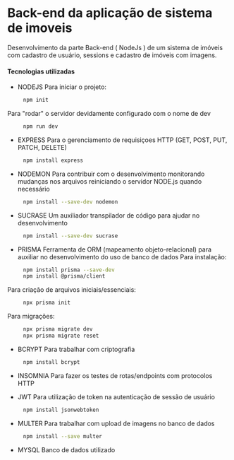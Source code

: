 # Back-end da aplicação de sistema de imoveis

Desenvolvimento da parte Back-end ( NodeJs ) de um sistema de imóveis com cadastro de usuário, sessions e cadastro de imóveis com imagens. 


#### Tecnologias utilizadas

- NODEJS
Para iniciar o projeto:
```bash
     npm init
```
Para "rodar" o servidor devidamente configurado com o nome de dev
```bash
     npm run dev
```

- EXPRESS
Para o gerenciamento de requisiçoes HTTP (GET, POST, PUT, PATCH, DELETE)
```bash
     npm install express
```

- NODEMON
Para contribuir com o desenvolvimento monitorando mudanças nos arquivos reiniciando o servidor NODE.js quando necessário
```bash
     npm install --save-dev nodemon
```

- SUCRASE
Um auxiliador transpilador de código para ajudar no desenvolvimento
```bash
     npm install --save-dev sucrase
```

- PRISMA
Ferramenta de ORM (mapeamento objeto-relacional) para auxiliar no desenvolvimento do uso de banco de dados
Para instalação:
```bash
     npm install prisma --save-dev
     npm install @prisma/client
```
Para criação de arquivos iniciais/essenciais:
```bash
     npx prisma init
```
Para migrações:
```bash
     npx prisma migrate dev
     npx prisma migrate reset
```

- BCRYPT
Para trabalhar com criptografia
```bash
     npm install bcrypt
 ```

- INSOMNIA
Para fazer os testes de rotas/endpoints com protocolos HTTP

- JWT
Para utilização de token na autenticação de sessão de usuário
```bash
     npm install jsonwebtoken
```

- MULTER
Para trabalhar com upload de imagens no banco de dados
```bash
     npm install --save multer
```

- MYSQL
Banco de dados utilizado